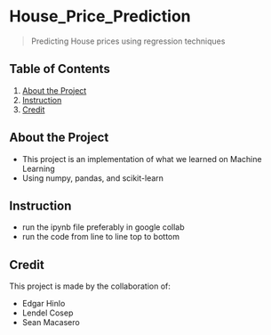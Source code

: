 # House_Price_Prediction
> Predicting House prices using regression techniques
## **Table of Contents**
1. [About the Project](#about-the-porject)
2. [Instruction](#instruction)
3. [Credit](#credit)

## **About the Project**
- This project is an implementation of what we learned on Machine Learning
- Using numpy, pandas, and scikit-learn

## **Instruction**
- run the ipynb file preferably in google collab
- run the code from line to line top to bottom 

## **Credit**
This project is made by the collaboration of:
- Edgar Hinlo
- Lendel Cosep
- Sean Macasero
